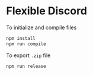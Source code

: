 # Flexible Discord

To initialize and compile files

```bash
npm install
npm run compile
```

To export `.zip` file

```bash
npm run release
```
